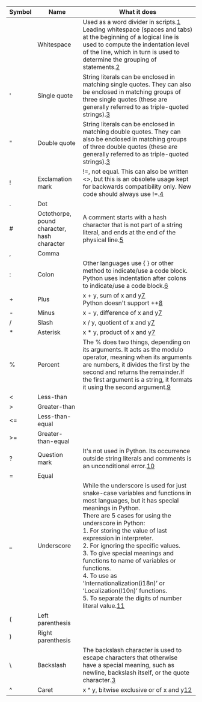 Symbol | Name | What it does
--- | --- | ---
&nbsp; | Whitespace | Used as a word divider in scripts.[1]<br> Leading whitespace (spaces and tabs) at the beginning of a logical line is used to compute the indentation level of the line, which in turn is used to determine the grouping of statements.[2]
' | Single quote | String literals can be enclosed in matching single quotes. They can also be enclosed in matching groups of three single quotes (these are generally referred to as triple-quoted strings).[3]
" | Double quote | String literals can be enclosed in matching double quotes. They can also be enclosed in matching groups of three double quotes (these are generally referred to as triple-quoted strings).[3]
! | Exclamation mark | !=, not equal. This can also be written <>, but this is an obsolete usage kept for backwards compatibility only. New code should always use !=.[4]
. | Dot |
\# | Octothorpe, pound character, hash character | A comment starts with a hash character that is not part of a string literal, and ends at the end of the physical line.[5]
, | Comma |
: | Colon | Other languages use \{ \} or other method to indicate/use a code block. Python uses indentation after colons to indicate/use a code block.[6]
\+ | Plus | x + y, sum of x and y[7]<br>Python doesn't support ++[8]
\- | Minus | x - y,	difference of x and y[7]
\/ | Slash | x / y, quotient of x and y[7]
\* | Asterisk | x * y,	product of x and y[7]
% | Percent | The % does two things, depending on its arguments. It acts as the modulo operator, meaning when its arguments are numbers, it divides the first by the second and returns the remainder.If the first argument is a string, it formats it using the second argument.[9]
< | Less-than |
\> | Greater-than |
<= | Less-than-equal |
\>= | Greater-than-equal |
? | Question mark | It's not used in Python. Its occurrence outside string literals and comments is an unconditional error.[10]
= | Equal |
_ | Underscore | While the underscore is used for just snake-case variables and functions in most languages, but it has special meanings in Python.<br>There are 5 cases for using the underscore in Python:<br>1. For storing the value of last expression in interpreter.<br>2. For ignoring the specific values.<br>3. To give special meanings and functions to name of variables or functions.<br>4. To use as ‘Internationalization(i18n)’ or ‘Localization(l10n)’ functions.<br>5. To separate the digits of number literal value.[11]
( | Left parenthesis |
) | Right parenthesis |
\ | Backslash | The backslash character is used to escape characters that otherwise have a special meaning, such as newline, backslash itself, or the quote character.[3]
^ | Caret | x ^ y,	bitwise exclusive or of x and y[12]

[1]: https://en.wikipedia.org/wiki/Whitespace_character "Whitespace character - Wiki"
[2]: https://docs.python.org/2/reference/lexical_analysis.html#indentation "Indentation"
[3]: https://docs.python.org/2/reference/lexical_analysis.html#string-literals "String literals"
[4]: https://docs.python.org/2/library/stdtypes.html#comparisons "Comparisons"
[5]: https://docs.python.org/2/reference/lexical_analysis.html#comments "Comments"
[6]: https://www.daniweb.com/programming/software-development/threads/430094/i-don-t-understand-colons-in-python "I don't understand colons in Python"
[7]: https://docs.python.org/2/library/stdtypes.html#numeric-types-int-float-long-complex "Numeric Types — int, float, long, complex"
[8]: https://stackoverflow.com/questions/2632677/python-integer-incrementing-with "Python integer incrementing with ++"
[9]: https://stackoverflow.com/questions/961344/what-does-the-percentage-sign-mean-in-python "What does the percentage sign mean in Python"
[10]: https://docs.python.org/2/reference/lexical_analysis.html#delimiters "Delimiters"
[11]: https://hackernoon.com/understanding-the-underscore-of-python-309d1a029edc "Understanding the underscore(_) of Python"
[12]: https://docs.python.org/2/library/stdtypes.html#bitwise-operations-on-integer-types "Bitwise Operations on Integer Types"
